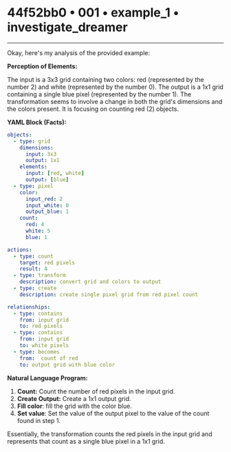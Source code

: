 # 44f52bb0 • 001 • example_1 • investigate_dreamer

---
Okay, here's my analysis of the provided example:

**Perception of Elements:**

The input is a 3x3 grid containing two colors: red (represented by the number 2) and white (represented by the number 0). The output is a 1x1 grid containing a single blue pixel (represented by the number 1). The transformation seems to involve a change in both the grid's dimensions and the colors present. It is focusing on counting red (2) objects.

**YAML Block (Facts):**



```yaml
objects:
  - type: grid
    dimensions:
      input: 3x3
      output: 1x1
    elements:
      input: [red, white]
      output: [blue]
  - type: pixel
    color:
      input_red: 2
      input_white: 0
      output_blue: 1
    count:
      red: 4
      white: 5
      blue: 1

actions:
  - type: count
    target: red pixels
    result: 4
  - type: transform
    description: convert grid and colors to output
  - type: create
    description: create single pixel grid from red pixel count

relationships:
  - type: contains
    from: input grid
    to: red pixels
  - type: contains
    from: input grid
    to: white pixels
  - type: becomes
    from:  count of red
    to: output grid with blue color
```



**Natural Language Program:**

1.  **Count:** Count the number of red pixels in the input grid.
2.  **Create Output:** Create a 1x1 output grid.
3. **Fill color**: fill the grid with the color blue.
4. **Set value**: Set the value of the output pixel to the value of the count found in step 1.

Essentially, the transformation counts the red pixels in the input grid and represents that count as a single blue pixel in a 1x1 grid.

